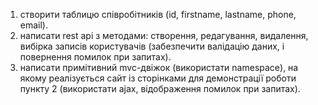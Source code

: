 1. створити таблицю співробітників (id, firstname, lastname, phone, email).
2. написати rest api з методами: створення, редагування, видалення, вибірка записів користувачів (забезпечити валідацію даних, і повернення помилок при запитах).
3. написати примітивний mvc-двіжок (використати namespace), на якому реалізується сайт із сторінками для демонстрації роботи пункту 2 (використати ajax, відображення помилок при запитах).
